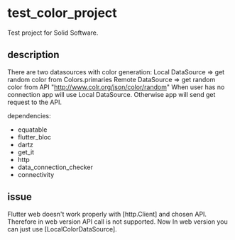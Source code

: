 # test_color_project

Test project for Solid Software.

## description

There are two datasources with color generation:
    Local DataSource => get random color from Colors.primaries 
    Remote DataSource => get random color from API "http://www.colr.org/json/color/random" 
When user has no connection app will use Local DataSource. Otherwise app will send get 
request to the API.

dependencies:
  - equatable
  - flutter_bloc
  - dartz
  - get_it
  - http
  - data_connection_checker
  - connectivity

## issue

Flutter web doesn't work properly with [http.Client] and chosen API. Therefore 
in web version API call is not supported. Now In web version you can just use
[LocalColorDataSource].


